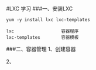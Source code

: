 
#LXC 学习
###一、安装LXC

    yum -y install lxc lxc-templates 
    
    lxc                  容器程序
    lxc-templates        容器模板
    
###二、容器管理
1、创建容器

2、